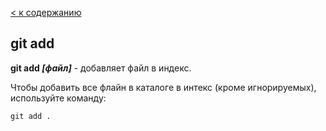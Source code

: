 [< к содержанию](../../../)

## git add

**git add *[файл]*** - добавляет файл в индекс.

Чтобы добавить все флайн в каталоге в интекс (кроме игнорируемых), используйте команду:

```bash=
git add .
```
